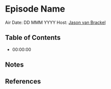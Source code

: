 # Episode Name

<!-- Embedded video goes here -->

Air Date: DD MMM YYYY
Host: [Jason van Brackel](twitter.com/jasonvanbrackel)

## Table of Contents

- 00:00:00

## Notes


## References